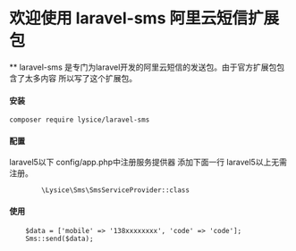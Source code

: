 # 欢迎使用 laravel-sms 阿里云短信扩展包

** laravel-sms 是专门为laravel开发的阿里云短信的发送包。由于官方扩展包包含了太多内容 所以写了这个扩展包。


#### 安装

    composer require lysice/laravel-sms

#### 配置
laravel5以下
config/app.php中注册服务提供器 添加下面一行
laravel5以上无需注册。
```
        \Lysice\Sms\SmsServiceProvider::class
```
#### 使用
```
	$data = ['mobile' => '138xxxxxxxx', 'code' => 'code'];
	Sms::send($data);
```
